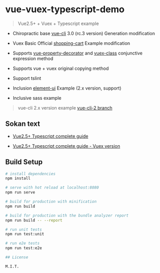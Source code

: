 # vue-vuex-typescript-demo

> Vue2.5+ + Vuex + Typescript example

- Chiropractic base [vue-cli](https://github.com/vuejs/vue-cli) 3.0 (rc.3 version) Generation modification

- Vuex Basic Official [shopping-cart](https://github.com/vuejs/vuex/tree/dev/examples/shopping-cart) Example modification

- Supports [vue-property-decorator](https://github.com/kaorun343/vue-property-decorator) and [vuex-class](https://github.com/ktsn/vuex-class) conjunctive expression method

- Supports vue + vuex original copying method

- Support tslint

- Inclusion [element-ui](https://github.com/ElemeFE/element) Example (2.x version, support)

- Inclusive sass example

> vue-cli 2.x version example [vue-cli-2 branch](https://github.com/qidaizhe11/vue-vuex-typescript-demo/tree/vue-cli-2)

## Sokan text

- [Vue2.5+ Typescript complete guide](https://segmentfault.com/a/1190000011853167)

- [Vue2.5+ Typescript complete guide - Vuex version](https://segmentfault.com/a/1190000011864013)

## Build Setup

```bash
# install dependencies
npm install

# serve with hot reload at localhost:8080
npm run serve

# build for production with minification
npm run build

# build for production with the bundle analyzer report
npm run build -- --report

# run unit tests
npm run test:unit

# run e2e tests
npm run test:e2e

## License

M.I.T.
